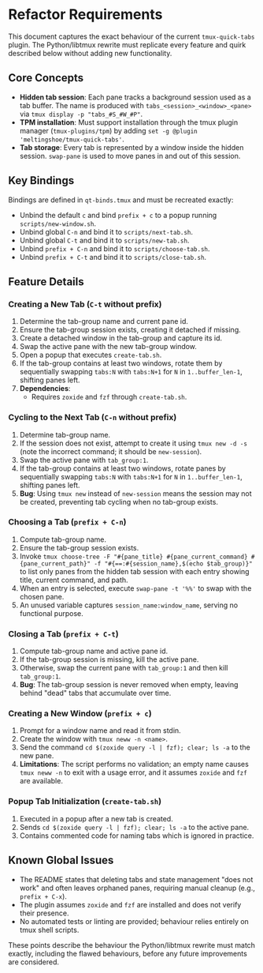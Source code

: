 # Refactor Requirements

This document captures the exact behaviour of the current `tmux-quick-tabs` plugin.  The Python/libtmux rewrite must replicate every feature and quirk described below without adding new functionality.

## Core Concepts

- **Hidden tab session**: Each pane tracks a background session used as a tab buffer.  The name is produced with `tabs_<session>_<window>_<pane>` via `tmux display -p "tabs_#S_#W_#P"`.
- **TPM installation**: Must support installation through the tmux plugin manager (`tmux-plugins/tpm`) by adding `set -g @plugin 'meltingshoe/tmux-quick-tabs'`.
- **Tab storage**: Every tab is represented by a window inside the hidden session.  `swap-pane` is used to move panes in and out of this session.

## Key Bindings

Bindings are defined in `qt-binds.tmux` and must be recreated exactly:
- Unbind the default `c` and bind `prefix + c` to a popup running `scripts/new-window.sh`.
- Unbind global `C-n` and bind it to `scripts/next-tab.sh`.
- Unbind global `C-t` and bind it to `scripts/new-tab.sh`.
- Unbind `prefix + C-n` and bind it to `scripts/choose-tab.sh`.
- Unbind `prefix + C-t` and bind it to `scripts/close-tab.sh`.

## Feature Details

### Creating a New Tab (`C-t` without prefix)
1. Determine the tab-group name and current pane id.
2. Ensure the tab-group session exists, creating it detached if missing.
3. Create a detached window in the tab-group and capture its id.
4. Swap the active pane with the new tab-group window.
5. Open a popup that executes `create-tab.sh`.
6. If the tab-group contains at least two windows, rotate them by sequentially swapping `tabs:N` with `tabs:N+1` for `N` in `1..buffer_len-1`, shifting panes left.
7. **Dependencies**:
   - Requires `zoxide` and `fzf` through `create-tab.sh`.

### Cycling to the Next Tab (`C-n` without prefix)
1. Determine tab-group name.
2. If the session does not exist, attempt to create it using `tmux new -d -s` (note the incorrect command; it should be `new-session`).
3. Swap the active pane with `tab_group:1`.
4. If the tab-group contains at least two windows, rotate panes by sequentially swapping `tabs:N` with `tabs:N+1` for `N` in `1..buffer_len-1`, shifting panes left.
5. **Bug**: Using `tmux new` instead of `new-session` means the session may not be created, preventing tab cycling when no tab-group exists.

### Choosing a Tab (`prefix + C-n`)
1. Compute tab-group name.
2. Ensure the tab-group session exists.
3. Invoke `tmux choose-tree -F "#{pane_title} #{pane_current_command} #{pane_current_path}" -f "#{==:#{session_name},$(echo $tab_group)}"` to list only panes from the hidden tab session with each entry showing title, current command, and path.
4. When an entry is selected, execute `swap-pane -t '%%'` to swap with the chosen pane.
5. An unused variable captures `session_name:window_name`, serving no functional purpose.

### Closing a Tab (`prefix + C-t`)
1. Compute tab-group name and active pane id.
2. If the tab-group session is missing, kill the active pane.
3. Otherwise, swap the current pane with `tab_group:1` and then kill `tab_group:1`.
4. **Bug**: The tab-group session is never removed when empty, leaving behind "dead" tabs that accumulate over time.

### Creating a New Window (`prefix + c`)
1. Prompt for a window name and read it from stdin.
2. Create the window with `tmux neww -n <name>`.
3. Send the command `cd $(zoxide query -l | fzf); clear; ls -a` to the new pane.
4. **Limitations**: The script performs no validation; an empty name causes `tmux neww -n` to exit with a usage error, and it assumes `zoxide` and `fzf` are available.

### Popup Tab Initialization (`create-tab.sh`)
1. Executed in a popup after a new tab is created.
2. Sends `cd $(zoxide query -l | fzf); clear; ls -a` to the active pane.
3. Contains commented code for naming tabs which is ignored in practice.

## Known Global Issues

- The README states that deleting tabs and state management "does not work" and often leaves orphaned panes, requiring manual cleanup (e.g., `prefix + C-x`).
- The plugin assumes `zoxide` and `fzf` are installed and does not verify their presence.
- No automated tests or linting are provided; behaviour relies entirely on tmux shell scripts.

These points describe the behaviour the Python/libtmux rewrite must match exactly, including the flawed behaviours, before any future improvements are considered.
